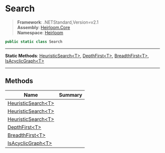 # Search

> **Framework**: .NETStandard,Version=v2.1  
> **Assembly**: [Heirloom.Core][0]  
> **Namespace**: [Heirloom][0]  

```cs
public static class Search
```

--------------------------------------------------------------------------------

**Static Methods**: [HeuristicSearch\<T>][1], [DepthFirst\<T>][2], [BreadthFirst\<T>][3], [IsAcyclicGraph\<T>][4]

--------------------------------------------------------------------------------

## Methods

| Name                     | Summary |
|--------------------------|---------|
| [HeuristicSearch\<T>][1] |         |
| [HeuristicSearch\<T>][1] |         |
| [HeuristicSearch\<T>][1] |         |
| [DepthFirst\<T>][2]      |         |
| [BreadthFirst\<T>][3]    |         |
| [IsAcyclicGraph\<T>][4]  |         |

[0]: ../Heirloom.Core.md
[1]: Heirloom.Search.HeuristicSearch[T].md
[2]: Heirloom.Search.DepthFirst[T].md
[3]: Heirloom.Search.BreadthFirst[T].md
[4]: Heirloom.Search.IsAcyclicGraph[T].md
